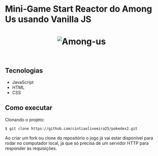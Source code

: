 <h1>Mini-Game Start Reactor do Among Us usando Vanilla JS </h1>

<h1 align="center">
    <img alt="Among-us" src="https://user-images.githubusercontent.com/81105676/127580967-610d7f2e-d700-4153-95bf-891f9ab13f9c.png"
" />
</h1>

<br>

## Tecnologias

* JavaScript
* HTML
* CSS

## Como executar

Clonando o projeto:

```bash
$ git clone https://github.com/cintiaoliveeira25/pokedex2.git
```

Ao criar um fork ou clone do repositório o jogo já vai estar disponível para rodar no computador local, já que só precisa de um servidor HTTP para responder às requisições.










